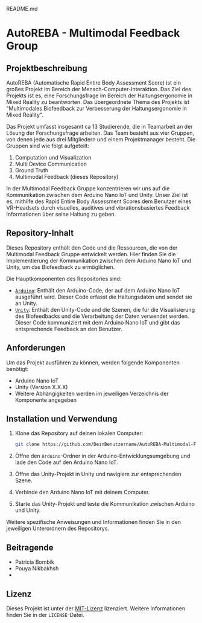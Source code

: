 README.md

# AutoREBA - Multimodal Feedback Group

## Projektbeschreibung

AutoREBA (Automatische Rapid Entire Body Assessment Score) ist ein großes Projekt im Bereich der Mensch-Computer-Interaktion. Das Ziel des Projekts ist es, eine Forschungsfrage im Bereich der Haltungsergonomie in Mixed Reality zu beantworten. Das übergeordnete Thema des Projekts ist "Multimodales Biofeedback zur Verbesserung der Haltungsergonomie in Mixed Reality".

Das Projekt umfasst insgesamt ca 13 Studierende, die in Teamarbeit an der Lösung der Forschungsfrage arbeiten. Das Team besteht aus vier Gruppen, von denen jede aus drei Mitgliedern und einem Projektmanager besteht. Die Gruppen sind wie folgt aufgeteilt:

1. Computation und Visualization
2. Multi Device Communication
3. Ground Truth
4. Multimodal Feedback (dieses Repository)

In der Multimodal Feedback Gruppe konzentrieren wir uns auf die Kommunikation zwischen dem Arduino Nano IoT und Unity. Unser Ziel ist es, mithilfe des Rapid Entire Body Assessment Scores dem Benutzer eines VR-Headsets durch visuelles, auditives und vibrationsbasiertes Feedback Informationen über seine Haltung zu geben.

## Repository-Inhalt

Dieses Repository enthält den Code und die Ressourcen, die von der Multimodal Feedback Gruppe entwickelt werden. Hier finden Sie die Implementierung der Kommunikation zwischen dem Arduino Nano IoT und Unity, um das Biofeedback zu ermöglichen.

Die Hauptkomponenten des Repositories sind:

- [`Arduino`](Arduino): Enthält den Arduino-Code, der auf dem Arduino Nano IoT ausgeführt wird. Dieser Code erfasst die Haltungsdaten und sendet sie an Unity.
- [`Unity`](Unity): Enthält den Unity-Code und die Szenen, die für die Visualisierung des Biofeedbacks und die Verarbeitung der Daten verwendet werden. Dieser Code kommuniziert mit dem Arduino Nano IoT und gibt das entsprechende Feedback an den Benutzer.

## Anforderungen

Um das Projekt ausführen zu können, werden folgende Komponenten benötigt:

- Arduino Nano IoT
- Unity (Version X.X.X)
- Weitere Abhängigkeiten werden im jeweiligen Verzeichnis der Komponente angegeben

## Installation und Verwendung

1. Klone das Repository auf deinen lokalen Computer:

   ```bash
   git clone https://github.com/DeinBenutzername/AutoREBA-Multimodal-Feedback.git
   ```

2. Öffne den `Arduino`-Ordner in der Arduino-Entwicklungsumgebung und lade den Code auf den Arduino Nano IoT.

3. Öffne das Unity-Projekt in Unity und navigiere zur entsprechenden Szene.

4. Verbinde den Arduino Nano IoT mit deinem Computer.

5. Starte das Unity-Projekt und teste die Kommunikation zwischen Arduino und Unity.

Weitere spezifische Anweisungen und Informationen finden Sie in den jeweiligen Unterordnern des Repositorys.

## Beitragende

- Patricia Bombik
- Pouya Nikbakhsh
- 

## Lizenz

Dieses Projekt ist unter der [MIT-Lizenz](https://opensource.org/licenses/MIT) lizenziert. Weitere Informationen finden Sie in der `LICENSE`-Datei.
